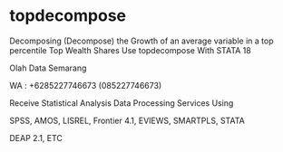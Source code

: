 # topdecompose
Decomposing (Decompose) the Growth of an average variable in a top percentile Top Wealth Shares Use topdecompose With STATA 18

Olah Data Semarang

WA : +6285227746673 (085227746673)

Receive Statistical Analysis Data Processing Services Using

SPSS, AMOS, LISREL, Frontier 4.1, EVIEWS, SMARTPLS, STATA

DEAP 2.1, ETC
